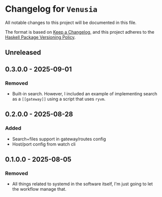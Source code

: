 # Changelog for `Venusia`

All notable changes to this project will be documented in this file.

The format is based on [Keep a Changelog](https://keepachangelog.com/en/1.0.0/),
and this project adheres to the
[Haskell Package Versioning Policy](https://pvp.haskell.org/).

## Unreleased

## 0.3.0.0 - 2025-09-01

### Removed

* Built-in search. However, I included an example of implementing search as a `[[gateway]]` using a script that uses `ryvm`.

## 0.2.0.0 - 2025-08-28

### Added

* Search+files support in gateway/routes config
* Host/port config from watch cli

## 0.1.0.0 - 2025-08-05

### Removed

* All things related to systemd in the software itself, I'm just going to let the workflow manage that.